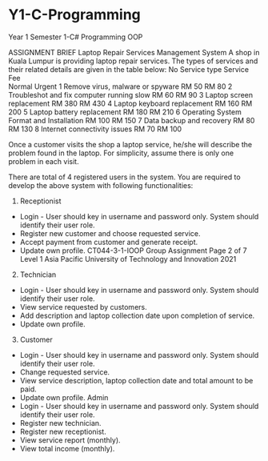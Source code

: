 # Y1-C-Programming
Year 1 Semester 1-C# Programming OOP


ASSIGNMENT BRIEF
Laptop Repair Services Management System
A shop in Kuala Lumpur is providing laptop repair services. The types of services and their related
details are given in the table below:
          No       Service type             Service Fee       
                                            Normal Urgent
          1 Remove virus, malware or spyware RM 50 RM 80
          2 Troubleshot and fix computer running slow RM 60 RM 90
          3 Laptop screen replacement RM 380 RM 430
          4 Laptop keyboard replacement RM 160 RM 200
          5 Laptop battery replacement RM 180 RM 210
          6 Operating System Format and Installation RM 100 RM 150
          7 Data backup and recovery RM 80 RM 130
          8 Internet connectivity issues RM 70 RM 100
          
Once a customer visits the shop a laptop service, he/she will describe the problem found in the
laptop. For simplicity, assume there is only one problem in each visit.


There are total of 4 registered users in the system. You are required to develop the above system
with following functionalities:
1. Receptionist
- Login - User should key in username and password only. System should identify their
user role.
- Register new customer and choose requested service.
- Accept payment from customer and generate receipt.
- Update own profile.
CT044-3-1-IOOP Group Assignment Page 2 of 7
Level 1 Asia Pacific University of Technology and Innovation 2021
2. Technician
- Login - User should key in username and password only. System should identify their
user role.
- View service requested by customers.
- Add description and laptop collection date upon completion of service.
- Update own profile.
3. Customer
- Login - User should key in username and password only. System should identify their
user role.
- Change requested service.
- View service description, laptop collection date and total amount to be paid.
- Update own profile.
Admin
- Login - User should key in username and password only. System should identify their
user role.
- Register new technician.
- Register new receptionist.
- View service report (monthly).
- View total income (monthly).
